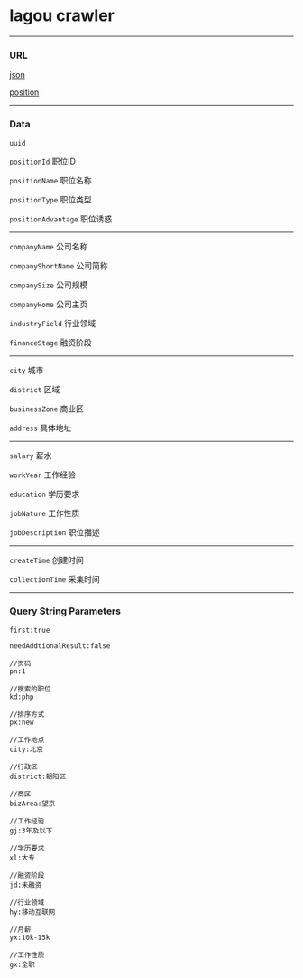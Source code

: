 # lagou crawler

-----

### URL

[json](http://www.lagou.com/jobs/positionAjax.json?px=default&city=%E5%8C%97%E4%BA%AC&first=true&pn=204&kd=PHP)

[position](http://www.lagou.com/jobs/)

------

### Data

`uuid`

`positionId`            职位ID

`positionName`          职位名称

`positionType`          职位类型

`positionAdvantage`     职位诱惑

------

`companyName`           公司名称

`companyShortName`      公司简称

`companySize`           公司规模

`companyHome`           公司主页

`industryField`         行业领域

`financeStage`          融资阶段

------

`city`                  城市

`district`              区域

`businessZone`          商业区

`address`               具体地址

------

`salary`                薪水

`workYear`              工作经验

`education`             学历要求

`jobNature`             工作性质

`jobDescription`        职位描述

------

`createTime`            创建时间

`collectionTime`        采集时间


------

### Query String Parameters

```
first:true

needAddtionalResult:false

//页码
pn:1

//搜索的职位
kd:php

//排序方式
px:new

//工作地点
city:北京

//行政区
district:朝阳区

//商区
bizArea:望京

//工作经验
gj:3年及以下

//学历要求
xl:大专

//融资阶段
jd:未融资

//行业领域
hy:移动互联网

//月薪
yx:10k-15k

//工作性质
gx:全职
```
